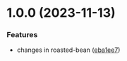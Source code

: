 # 1.0.0 (2023-11-13)


### Features

* changes in roasted-bean ([eba1ee7](https://github.com/vaagnavanesyan/onyx/commit/eba1ee78cac720821f73c7243bcf0f58c9a91f9d))
